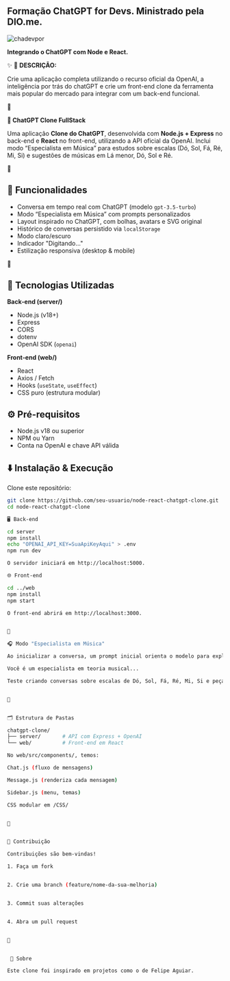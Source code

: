## Formação ChatGPT for Devs. Ministrado pela DIO.me.

![chadevpor](https://github.com/user-attachments/assets/e8c2ec72-7d82-4b13-aa72-8f28bcbdae7b)


**Integrando o ChatGPT com Node e React.**



✨ 🚀 **DESCRIÇÃO:**

   Crie uma aplicação completa utilizando o recurso oficial da OpenAI, a inteligência por trás do chatGPT e crie um front-end clone da ferramenta mais popular do mercado para integrar com um back-end funcional.
   

🔹


**🎵 ChatGPT Clone FullStack** 

Uma aplicação **Clone do ChatGPT**, desenvolvida com **Node.js + Express** no back-end e **React** no front-end, utilizando a API oficial da OpenAI. Inclui modo “Especialista em Música” para estudos sobre escalas (Dó, Sol, Fá, Ré, Mi, Si) e sugestões de músicas em Lá menor, Dó, Sol e Ré.


🔹


## 🚀 Funcionalidades

- Conversa em tempo real com ChatGPT (modelo `gpt-3.5-turbo`)
- Modo “Especialista em Música” com prompts personalizados
- Layout inspirado no ChatGPT, com bolhas, avatars e SVG original
- Histórico de conversas persistido via `localStorage`
- Modo claro/escuro
- Indicador "Digitando..."
- Estilização responsiva (desktop & mobile)


🔹


## 🧰 Tecnologias Utilizadas

**Back‑end (server/)**  
- Node.js (v18+)  
- Express  
- CORS  
- dotenv  
- OpenAI SDK (`openai`)

**Front‑end (web/)**  
- React  
- Axios / Fetch  
- Hooks (`useState`, `useEffect`)  
- CSS puro (estrutura modular)



## ⚙️ Pré-requisitos

- Node.js v18 ou superior  
- NPM ou Yarn  
- Conta na OpenAI e chave API válida  



## ⬇️ Instalação & Execução

Clone este repositório:

```bash
git clone https://github.com/seu-usuario/node-react-chatgpt-clone.git
cd node-react-chatgpt-clone

🖥️ Back‑end

cd server
npm install
echo "OPENAI_API_KEY=SuaApiKeyAqui" > .env
npm run dev

O servidor iniciará em http://localhost:5000.

🌐 Front‑end

cd ../web
npm install
npm start

O front‑end abrirá em http://localhost:3000.


🔹

🎧 Modo "Especialista em Música"

Ao inicializar a conversa, um prompt inicial orienta o modelo para explicar teoria musical:

Você é um especialista em teoria musical...

Teste criando conversas sobre escalas de Dó, Sol, Fá, Ré, Mi, Si e peça músicas em Lá menor, Dó, Sol e Ré.


🔹


🗂️ Estrutura de Pastas

chatgpt-clone/
├── server/       # API com Express + OpenAI
└── web/          # Front‑end em React

No web/src/components/, temos:

Chat.js (fluxo de mensagens)

Message.js (renderiza cada mensagem)

Sidebar.js (menu, temas)

CSS modular em /CSS/


🔹


🤝 Contribuição

Contribuições são bem-vindas!

1. Faça um fork


2. Crie uma branch (feature/nome-da-sua-melhoria)


3. Commit suas alterações


4. Abra um pull request


🔹


 🎯 Sobre

Este clone foi inspirado em projetos como o de Felipe Aguiar.


